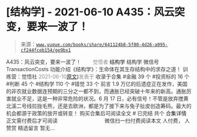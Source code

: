 # [结构学] - 2021-06-10 A435：风云突变，要来一波了！

> 来源：[`www.yuque.com/books/share/641124b8-5f80-4d26-a995-cf244fceb154/ge9bx1`](https://www.yuque.com/books/share/641124b8-5f80-4d26-a995-cf244fceb154/ge9bx1)

<ne-p id="520f42f3293818f927861ebbd5b15da4_p_0" data-lake-id="520f42f3293818f927861ebbd5b15da4_p_0"><ne-text id="u8dd040e6" style="color: rgb(51, 51, 51);">A435：风云突变，要来一波了！</ne-text></ne-p> <ne-p id="3699d9d10858c0f80e95bdbe38316ad4" data-lake-id="3699d9d10858c0f80e95bdbe38316ad4"><ne-text id="u7fef0d6a" ne-fontsize="12" style="color: rgb(255, 255, 255);">原创</ne-text><ne-text id="u1dfb0d46" style="color: rgb(140, 140, 140);">觉悟者</ne-text> <ne-text id="uba409de4" ne-fontsize="14">结构学</ne-text></ne-p> <ne-p id="5bcb2677d87f0b061f33fab2757bb9cf" data-lake-id="5bcb2677d87f0b061f33fab2757bb9cf"><ne-text id="u487b8779" ne-fontsize="14" ne-bold="true" style="color: rgb(51, 51, 51);">结构学</ne-text></ne-p> <ne-p id="34b6c37a1292d46123a8bfdba491ccf3" data-lake-id="34b6c37a1292d46123a8bfdba491ccf3"><ne-text id="ua1f23611" ne-fontsize="14" style="color: rgb(51, 51, 51);">微信号</ne-text><ne-text id="ub9bd7383" ne-fontsize="14" style="color: rgb(51, 51, 51);">TransactionCosts</ne-text></ne-p> <ne-p id="4a48eb9ba86e03b6a81c4842b57c28a6" data-lake-id="4a48eb9ba86e03b6a81c4842b57c28a6"><ne-text id="ud029b6af" ne-fontsize="14" style="color: rgb(51, 51, 51);">功能介绍</ne-text><ne-text id="u6ae504bd" ne-fontsize="14" style="color: rgb(51, 51, 51);">《结构学》：生命体在其生存结构中的求存之道！ 训练营：觉悟社</ne-text></ne-p> <ne-p id="0a9fa914530b6799d41f394bcb3d1bee" data-lake-id="0a9fa914530b6799d41f394bcb3d1bee"><ne-text id="u1d45d46c" style="color: rgb(140, 140, 140);">2021-06-10</ne-text>[<ne-text id="ued88c494" ne-fontsize="14">原文</ne-text>](https://mp.weixin.qq.com/s?__biz=MzIzMDYwOTM0Mg==&mid=2247485815&idx=1&sn=e07d2b3e71c1d28218a172aaf9bbb121&chksm=e8b191a6dfc618b067a2992841d1416d9f056d300915305e2646e8ac44a24d35ffeb359d7e78#rd))<ne-text id="ub5a3239e" ne-fontsize="14" style="color: rgb(140, 140, 140);">发表于</ne-text></ne-p> <ne-p id="879a46ca5d1b0c1fc3218692b7c88f9a" data-lake-id="879a46ca5d1b0c1fc3218692b7c88f9a"><ne-text id="uf1680e17" style="color: rgb(51, 51, 51);">收录于合集</ne-text></ne-p> <ne-p id="037c257526fb83dfdcb0e062014fcfe7" data-lake-id="037c257526fb83dfdcb0e062014fcfe7"><ne-text id="ua2112f76" style="color: rgb(51, 51, 51);">#金融 39 个</ne-text></ne-p> <ne-p id="856fdc0acdd1c59bf5391079020cecaa" data-lake-id="856fdc0acdd1c59bf5391079020cecaa"><ne-text id="ua7c2928f" style="color: rgb(51, 51, 51);">#投资标的 16 个</ne-text></ne-p> <ne-p id="93702b2809cf62346f36486ca450bdf8" data-lake-id="93702b2809cf62346f36486ca450bdf8"><ne-text id="u135ea66a" style="color: rgb(51, 51, 51);">#判断 45 个</ne-text></ne-p> <ne-p id="589772ca6556d9c82484af7927f4be31" data-lake-id="589772ca6556d9c82484af7927f4be31"><ne-text id="u0693ccb0" style="color: rgb(51, 51, 51);">#结构学 110 个</ne-text></ne-p> <ne-p id="9e95f5c1573ff79480ac4617f37eebbe" data-lake-id="9e95f5c1573ff79480ac4617f37eebbe"><ne-text id="u4fe3916d" style="color: rgb(51, 51, 51);">#错觉 33 个</ne-text></ne-p> <ne-p id="40fa789fabb022cc1af77850e4feea03" data-lake-id="40fa789fabb022cc1af77850e4feea03"><ne-text id="u829f0a2e" style="color: rgb(51, 51, 51);">前言</ne-text></ne-p> <ne-p id="2f9470434ec03c2eafa72ab23c42dd9c" data-lake-id="2f9470434ec03c2eafa72ab23c42dd9c"><ne-text id="uc742afcf" style="color: rgb(51, 51, 51);">1.9 万亿的后遗症正在发作，美国的非农就业数据连预期的三分之一都不到，而通胀已经突破十年来的新高。通胀厉害就业不足，这是一种非常危险的状况。6 月 17 日，必有信号！不管是放弃搅黄北溪二号线拉拢毛熊，还是去欧洲，都是为了接下来与兔子扯皮创造筹码。最大的机会都源于政策的放开或转变！</ne-text></ne-p> <ne-p id="81193e5add3539d7f4d299f9bd6ac83a" data-lake-id="81193e5add3539d7f4d299f9bd6ac83a" ne-alignment="center"><ne-text id="u5aeb5371" style="color: rgb(51, 51, 51);">购买合集后可阅读全文</ne-text></ne-p> <ne-p id="0756bafdcd1f5dc61a0971e10bfcf129" data-lake-id="0756bafdcd1f5dc61a0971e10bfcf129" ne-alignment="center"><ne-text id="ub2ecac47" style="color: rgb(51, 51, 51);">#</ne-text></ne-p> <ne-p id="2261ee7eba964b933067e3bbadcec456" data-lake-id="2261ee7eba964b933067e3bbadcec456" ne-alignment="center"><ne-text id="ubb10c928" style="color: rgb(51, 51, 51);">已完结 共个</ne-text></ne-p> <ne-p id="baf59eb418676b83479f756f3dafe09e" data-lake-id="baf59eb418676b83479f756f3dafe09e" ne-alignment="center"><ne-text id="uf08f4655" ne-fontsize="16">合集详情</ne-text></ne-p> <ne-p id="2743c4463317281a83cd069740033e55" data-lake-id="2743c4463317281a83cd069740033e55" ne-alignment="center"><ne-text id="u7440774d" style="color: rgb(51, 51, 51);">正文需付费后才可阅读</ne-text></ne-p> <ne-p id="c0ecdf3206f926ebc7b3b6bb8cdfd611" data-lake-id="c0ecdf3206f926ebc7b3b6bb8cdfd611" ne-alignment="center"><ne-text id="u754418e6" style="color: rgb(255, 255, 255);">加载中</ne-text></ne-p> <ne-p id="619c3ad08d58a6794f4be036d020d91c" data-lake-id="619c3ad08d58a6794f4be036d020d91c" ne-alignment="center"><ne-text id="udf73b723" style="color: rgb(255, 255, 255);"> 微信豆购买</ne-text></ne-p> <ne-p id="c3c15d6287d12ec4fc70a56d0bf04162" data-lake-id="c3c15d6287d12ec4fc70a56d0bf04162" ne-alignment="center"><ne-text id="u54631305" style="color: rgb(51, 51, 51);">微信扫一扫付费阅读本文</ne-text></ne-p> <ne-p id="cce23eab791b9594f34c0132fe298cf7" data-lake-id="cce23eab791b9594f34c0132fe298cf7" ne-alignment="center"><ne-text id="u847b7a2a" ne-fontsize="13" style="color: rgb(51, 51, 51);">人付费， 人赞赏</ne-text></ne-p> <ne-h3 id="HFuI9" data-lake-id="HFuI9"><ne-heading-ext><ne-heading-anchor></ne-heading-anchor><ne-heading-fold></ne-heading-fold></ne-heading-ext><ne-heading-content><ne-text id="u0cbe686c" ne-fontsize="16" style="color: rgb(51, 51, 51);">精选留言</ne-text></ne-heading-content></ne-h3> <ne-p id="cb376d99613200dba5230f7ff16dcab6" data-lake-id="cb376d99613200dba5230f7ff16dcab6"><ne-text id="uec7d9680" style="color: rgb(51, 51, 51);">暂无...</ne-text></ne-p>